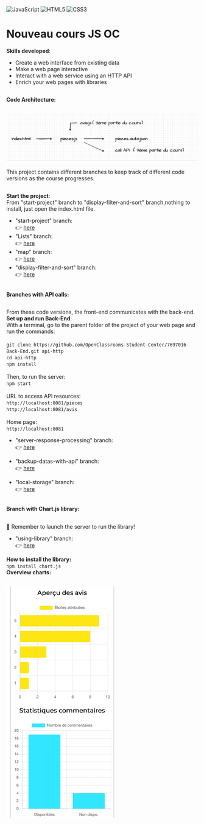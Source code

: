 ![JavaScript](https://img.shields.io/badge/javascript-%23323330.svg?style=for-the-badge&logo=javascript&logoColor=%23F7DF1E)
![HTML5](https://img.shields.io/badge/html5-%23E34F26.svg?style=for-the-badge&logo=html5&logoColor=white)
![CSS3](https://img.shields.io/badge/css3-%231572B6.svg?style=for-the-badge&logo=css3&logoColor=white)
# Nouveau cours JS OC
**Skills developed**:
- Create a web interface from existing data
- Make a web page interactive
- Interact with a web service using an HTTP API
- Enrich your web pages with libraries
##
**Code Architecture:**
##
![STRUCTURE-FICHIERS](./archi.png)
<br/>
<br/>
This project contains different branches to keep track of different code versions as the course progresses.<br/>
##
**Start the project**:<br/>
From "start-project" branch to "display-filter-and-sort" branch,nothing to install, just open the index.html file.<br/>
- "start-project" branch:<br/>
:point_right: [here](https://github.com/cla31/nveau-cours-js-oc/tree/start-project)<br/>
- "Lists" branch:<br/>
:point_right: [here](https://github.com/cla31/nveau-cours-js-oc/tree/Lists)
- "map" branch:<br/>
:point_right: [here](https://github.com/cla31/nveau-cours-js-oc/tree/map)
- "display-filter-and-sort" branch:<br/>
:point_right: [here](https://github.com/cla31/nveau-cours-js-oc/tree/display-filter-and-sort)
##
**Branches with API calls:**
##
From these code versions, the front-end communicates with the back-end.
**Set up and run Back-End**:<br/>
With a terminal, go to the parent folder of the project of your web page and run the commands:<br/>
<br/>
`git clone https://github.com/OpenClassrooms-Student-Center/7697016-Back-End.git api-http `<br/>
`cd api-http `<br/>
`npm install `<br/>
<br/>
Then, to run the server:<br/>
`npm start`<br/>
<br/>
URL to access API resources:<br/>
`http://localhost:8081/pieces`<br/>
`http://localhost:8081/avis`<br/>
<br/>
Home page:<br/>
`http://localhost:8081`<br/>
- "server-response-processing" branch:<br/>
:point_right: [here](https://github.com/cla31/nveau-cours-js-oc/tree/server-response-processing)

- "backup-datas-with-api" branch:<br/>
:point_right: [here](https://github.com/cla31/nveau-cours-js-oc/tree/backup-datas-with-api)

- "local-storage" branch:<br/>
:point_right: [here](https://github.com/cla31/nveau-cours-js-oc/tree/local-storage)
##
**Branch with Chart.js library:**
##
🚨 Remember to launch the server to run the library!<br/>
- "using-library" branch:<br/>
:point_right: [here](https://github.com/cla31/nveau-cours-js-oc/tree/using-library)

**How to install the library:**<br/>
`npm install chart.js`<br/>
**Overview charts:**
##
![STRUCTURE-FICHIERS](./charts.png)
